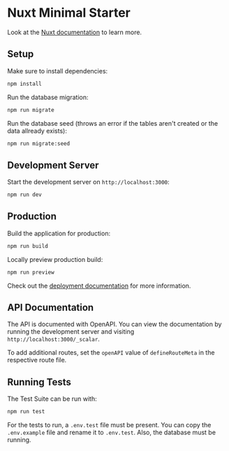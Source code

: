 # Nuxt Minimal Starter

Look at the [Nuxt documentation](https://nuxt.com/docs/getting-started/introduction) to learn more.

## Setup

Make sure to install dependencies:

```bash
npm install
```
Run the database migration:
```bash
npm run migrate
```
Run the database seed (throws an error if the tables aren't created or the data allready exists):
```bash
npm run migrate:seed
```
## Development Server

Start the development server on `http://localhost:3000`:

```bash
npm run dev
```

## Production

Build the application for production:

```bash
npm run build
```

Locally preview production build:

```bash
npm run preview
```

Check out the [deployment documentation](https://nuxt.com/docs/getting-started/deployment) for more information.

## API Documentation

The API is documented with OpenAPI. You can view the documentation by running the development server and visiting `http://localhost:3000/_scalar`.

To add additional routes, set the `openAPI` value of `defineRouteMeta` in the respective route file.

## Running Tests

The Test Suite can be run with:

```bash
npm run test
```

For the tests to run, a `.env.test` file must be present. You can copy the `.env.example` file and rename it to `.env.test`. Also, the database must be running.
